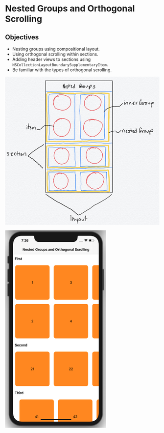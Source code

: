 # Nested Groups and Orthogonal Scrolling

## Objectives

* Nesting groups using compositional layout. 
* Using orthogonal scrolling within sections. 
* Adding header views to sections using `NSCollectionLayoutBoundarySupplementaryItem`. 
* Be familiar with the types of orthogonal scrolling. 

![sketch of nested groups](Assets/nested-groups-sketch.jpg)

![app](Assets/nested-groups-orthogonal-scrolling.png)

